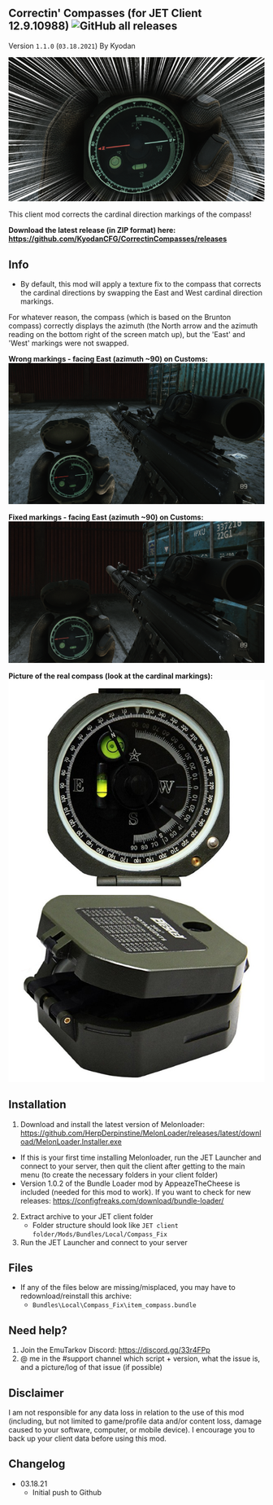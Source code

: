 Correctin' Compasses (for JET Client 12.9.10988) ![GitHub all releases](https://img.shields.io/github/downloads/KyodanCFG/CorrectinCompasses/total?color=green&label=Downloads&style=flat-square) 
----------------
Version `1.1.0` (`03.18.2021`) 
By Kyodan

![Screenshot](cover.png)

This client mod corrects the cardinal direction markings of the compass!

**Download the latest release (in ZIP format) here: https://github.com/KyodanCFG/CorrectinCompasses/releases**
                                                                                   
## Info

- By default, this mod will apply a texture fix to the compass that corrects the cardinal directions by swapping the East and West cardinal direction markings.

For whatever reason, the compass (which is based on the Brunton compass) correctly displays the azimuth (the North arrow and the azimuth reading on the bottom right of the screen match up), but the 'East' and 'West' markings were not swapped. 

**Wrong markings - facing East (azimuth ~90) on Customs:**
![Screenshot](wrong_markings.png) 

**Fixed markings - facing East (azimuth ~90) on Customs:**
![Screenshot](right_markings.png)

**Picture of the real compass (look at the cardinal markings):**
![Screenshot](actual.png)

## Installation

1. Download and install the latest version of Melonloader: https://github.com/HerpDerpinstine/MelonLoader/releases/latest/download/MelonLoader.Installer.exe
  * If this is your first time installing Melonloader, run the JET Launcher and connect to your server, then quit the client after getting to the main menu (to create the necessary folders in your client folder)
  * Version 1.0.2 of the Bundle Loader mod by AppeazeTheCheese is included (needed for this mod to work). If you want to check for new releases: https://configfreaks.com/download/bundle-loader/
2. Extract archive to your JET client folder
    * Folder structure should look like `JET client folder/Mods/Bundles/Local/Compass_Fix`
3. Run the JET Launcher and connect to your server

## Files

- If any of the files below are missing/misplaced, you may have to redownload/reinstall this archive:
    * `Bundles\Local\Compass_Fix\item_compass.bundle`

## Need help?

1. Join the EmuTarkov Discord: https://discord.gg/33r4FPp
2. @ me in the #support channel which script + version, what the issue is, and a picture/log of that issue (if possible)

## Disclaimer

I am not responsible for any data loss in relation to the use of this mod (including, but not limited to game/profile data and/or content loss, damage caused to your software, computer, or mobile device). I encourage you to back up your client data before using this mod.

## Changelog

- 03.18.21
    * Initial push to Github
